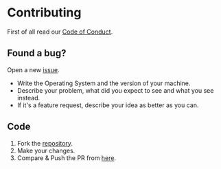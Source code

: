 # Contributing

First of all read our [Code of Conduct](CODE_OF_CONDUCT.md).

## Found a bug?

Open a new [issue](https://github.com/kataras/requestid/issues/new).
 * Write the Operating System and the version of your machine.
 * Describe your problem, what did you expect to see and what you see instead.
 * If it's a feature request, describe your idea as better as you can.

## Code

1. Fork the [repository](https://github.com/kataras/requestid).
2. Make your changes.
3. Compare & Push the PR from [here](https://github.com/kataras/requestid/compare).
